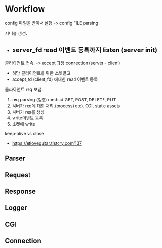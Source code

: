 # Workflow
config 파일을 받아서 실행
-> config FILE parsing

서버를 생성. 
-  server_fd read 이벤트 등록까지 listen (server init)
	- 

클라이언트 접속. -> accept 과정 connection (server - client)
-  해당 클라이언트를 위한 소켓열고
- accept_fd (client_fd) 에대한 read 이벤트 등록

클라이언트 req 보냄. 
1. req parsing (검증) method GET, POST, DELETE, PUT
2. 서버가 req에 대한 처리.(process) etc). CGI, static assets
3. 서버가 res를 생성
4. write이벤트 등록 
5. 소켓에 write

keep-alive vs close
- https://etloveguitar.tistory.com/137


## Parser

## Request

## Response

## Logger

## CGI

## Connection


